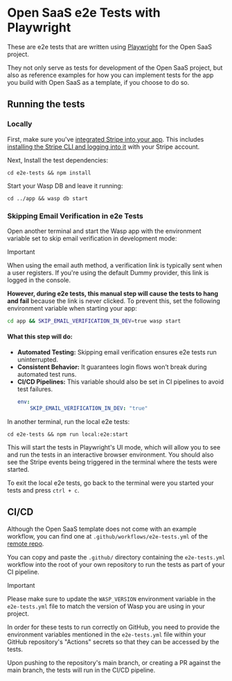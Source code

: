 # Open SaaS e2e Tests with Playwright

These are e2e tests that are written using [Playwright](https://playwright.dev/) for the Open SaaS project. 

They not only serve as tests for development of the Open SaaS project, but also as reference examples for how you can implement tests for the app you build with Open SaaS as a template, if you choose to do so.

## Running the tests
### Locally
First, make sure you've [integrated Stripe into your app](https://docs.opensaas.sh/guides/stripe-integration/). This includes  [installing the Stripe CLI and logging into it](https://docs.opensaas.sh/guides/stripe-testing/) with your Stripe account.

Next, Install the test dependencies:
```shell
cd e2e-tests && npm install
```

Start your Wasp DB and leave it running:
```shell
cd ../app && wasp db start
```

### Skipping Email Verification in e2e Tests

Open another terminal and start the Wasp app with the environment variable set to skip email verification in development mode:

> [!IMPORTANT]  
> When using the email auth method, a verification link is typically sent when a user registers. If you're using the default Dummy provider, this link is logged in the console.  
> 
> **However, during e2e tests, this manual step will cause the tests to hang and fail** because the link is never clicked. To prevent this, set the following environment variable when starting your app:

```bash
cd app && SKIP_EMAIL_VERIFICATION_IN_DEV=true wasp start
```

#### What this step will do:
- **Automated Testing:** Skipping email verification ensures e2e tests run uninterrupted.
- **Consistent Behavior:** It guarantees login flows won’t break during automated test runs.
- **CI/CD Pipelines:** This variable should also be set in CI pipelines to avoid test failures.
    ```yaml
    env:
        SKIP_EMAIL_VERIFICATION_IN_DEV: "true"
    ```


In another terminal, run the local e2e tests:
```shell
cd e2e-tests && npm run local:e2e:start
```

This will start the tests in Playwright's UI mode, which will allow you to see and run the tests in an interactive browser environment. You should also see the Stripe events being triggered in the terminal where the tests were started.

To exit the local e2e tests, go back to the terminal were you started your tests and press `ctrl + c`.

## CI/CD

Although the Open SaaS template does not come with an example workflow, you can find one at `.github/workflows/e2e-tests.yml` of the [remote repo](https://github.com/wasp-lang/open-saas).

You can copy and paste the `.github/` directory containing the `e2e-tests.yml` workflow into the root of your own repository to run the tests as part of your CI pipeline.

> [!IMPORTANT]  
> Please make sure to update the `WASP_VERSION` environment variable in the `e2e-tests.yml` file to match the version of Wasp you are using in your project.

In order for these tests to run correctly on GitHub, you need to provide the environment variables mentioned in the `e2e-tests.yml` file within your GitHub repository's "Actions" secrets so that they can be accessed by the tests.

Upon pushing to the repository's main branch, or creating a PR against the main branch, the tests will run in the CI/CD pipeline.
